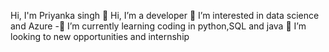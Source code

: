    Hi, I'm Priyanka singh
 👋 Hi, I’m a developer
 👀 I’m interested in data science and Azure
-🌱 I’m currently learning coding in python,SQL and java 
 💞️ I’m looking to new opportunities and internship

